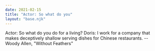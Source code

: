 ```yaml
---
date: 2021-02-15
title: "Actor: So what do you"
layout: "base.njk"
---
```


Actor:	So what do you do for a living?
Doris:	I work for a company that makes deceptively shallow serving
	dishes for Chinese restaurants.
		-- Woody Allen, "Without Feathers"

